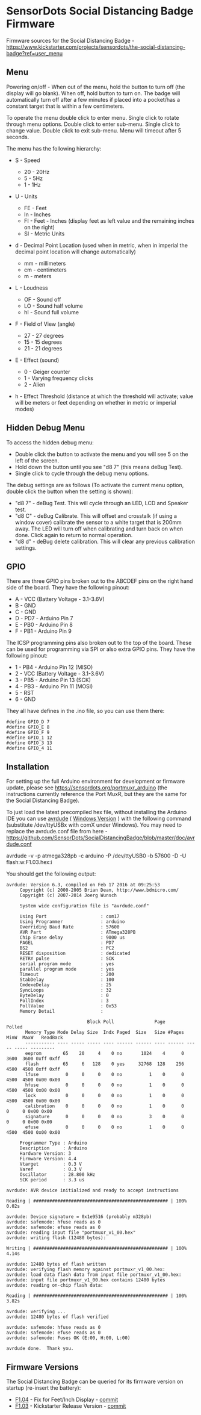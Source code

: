 # SensorDots Social Distancing Badge Firmware

Firmware sources for the Social Distancing Badge - https://www.kickstarter.com/projects/sensordots/the-social-distancing-badge?ref=user_menu

## Menu

Powering on/off - When out of the menu, hold the button to turn off (the display will go blank). When off, hold button to turn on. The badge will automatically turn off after a few minutes if placed into a pocket/has a constant target that is within a few centimeters.

To operate the menu double click to enter menu. Single click to rotate through menu options. Double click to enter sub-menu. Single click to change value. Double click to exit sub-menu. Menu will timeout after 5 seconds.

The menu has the following hierarchy:

 - S - Speed
   - 20 - 20Hz
   - 5  - 5Hz
   - 1  - 1Hz
 
 - U - Units
   - FE - Feet
   - In - Inches
   - FI - Feet - Inches (display feet as left value and the remaining inches on the right)
   - SI - Metric Units
 
 - d - Decimal Point Location (used when in metric, when in imperial the decimal point location will change automatically)
   - mm - millimeters
   - cm - centimeters
   - m  - meters
 
 - L - Loudness
   - OF - Sound off
   - LO - Sound half volume
   - hI - Sound full volume
 
 - F - Field of View (angle)
   - 27 - 27 degrees
   - 15 - 15 degrees
   - 21 - 21 degrees
 
 - E - Effect (sound)
    - 0 - Geiger counter
    - 1 - Varying frequency clicks
    - 2 - Alien
 
 - h - Effect Threshold (distance at which the threshold will activate; value will be meters or feet depending on whether in metric or imperial modes)
  
## Hidden Debug Menu

To access the hidden debug menu:

- Double click the button to activate the menu and you will see 5 on the left of the screen.
- Hold down the button until you see "d8 7" (this means deBug Test).
- Single click to cycle through the debug menu options.

The debug settings are as follows (To activate the current menu option, double click the button when the setting is shown):

- "d8 7" - deBug Test. This will cycle through an LED, LCD and Speaker test.
- "d8 C" - deBug Calibrate. This will offset and crosstalk (if using a window cover) calibrate the sensor to a white target that is 200mm away. The LED will turn off when calibrating and turn back on when done. Click again to return to normal operation.
- "d8 d" - deBug delete calibration. This will clear any previous calibration settings.



## GPIO
There are three GPIO pins broken out to the ABCDEF pins on the right hand side of the board. They have the following pinout:
- A - VCC (Battery Voltage - 3.1-3.6V)
- B - GND
- C - GND
- D - PD7 - Arduino Pin 7
- E - PB0 - Arduino Pin 8
- F - PB1 - Arduino Pin 9

The ICSP programming pins also broken out to the top of the board. These can be used for programming via SPI or also extra GPIO pins. They have the following pinout:

- 1 - PB4 - Arduino Pin 12 (MISO)
- 2 - VCC (Battery Voltage - 3.1-3.6V)
- 3 - PB5 - Arduino Pin 13 (SCK)
- 4 - PB3 - Arduino Pin 11 (MOSI)
- 5 - RST
- 6 - GND

They all have defines in the .ino file, so you can use them there:

```
#define GPIO_D 7
#define GPIO_E 8
#define GPIO_F 9
#define GPIO_1 12
#define GPIO_3 13
#define GPIO_4 11
```

## Installation

For setting up the full Arduino environment for development or firmware update, please see https://sensordots.org/portmuxr_arduino (the instructions currently reference the Port MuxR, but they are the same for the Social Distancing Badge).

To just load the latest precompiled hex file, without installing the Arduino IDE you can use [avrdude](https://www.nongnu.org/avrdude/) ( [Windows Version](http://download.savannah.gnu.org/releases/avrdude/avrdude-6.3-mingw32.zip) ) with the following command (substitute /dev/ttyUSBx with comX under Windows). You may need to replace the avrdude.conf file from here - https://github.com/SensorDots/SocialDistancingBadge/blob/master/doc/avrdude.conf

avrdude -v -p atmega328pb -c arduino -P /dev/ttyUSB0 -b 57600 -D -U flash:w:F1.03.hex:i

You should get the following output:

    avrdude: Version 6.3, compiled on Feb 17 2016 at 09:25:53
         Copyright (c) 2000-2005 Brian Dean, http://www.bdmicro.com/
         Copyright (c) 2007-2014 Joerg Wunsch

         System wide configuration file is "avrdude.conf"

         Using Port                    : com17
         Using Programmer              : arduino
         Overriding Baud Rate          : 57600
         AVR Part                      : ATmega328PB
         Chip Erase delay              : 9000 us
         PAGEL                         : PD7
         BS2                           : PC2
         RESET disposition             : dedicated
         RETRY pulse                   : SCK
         serial program mode           : yes
         parallel program mode         : yes
         Timeout                       : 200
         StabDelay                     : 100
         CmdexeDelay                   : 25
         SyncLoops                     : 32
         ByteDelay                     : 0
         PollIndex                     : 3
         PollValue                     : 0x53
         Memory Detail                 :

                                  Block Poll               Page                       Polled
           Memory Type Mode Delay Size  Indx Paged  Size   Size #Pages MinW  MaxW   ReadBack
           ----------- ---- ----- ----- ---- ------ ------ ---- ------ ----- ----- ---------
           eeprom        65    20     4    0 no       1024    4      0  3600  3600 0xff 0xff
           flash         65     6   128    0 yes     32768  128    256  4500  4500 0xff 0xff
           lfuse          0     0     0    0 no          1    0      0  4500  4500 0x00 0x00
           hfuse          0     0     0    0 no          1    0      0  4500  4500 0x00 0x00
           lock           0     0     0    0 no          1    0      0  4500  4500 0x00 0x00
           calibration    0     0     0    0 no          1    0      0     0     0 0x00 0x00
           signature      0     0     0    0 no          3    0      0     0     0 0x00 0x00
           efuse          0     0     0    0 no          1    0      0  4500  4500 0x00 0x00

         Programmer Type : Arduino
         Description     : Arduino
         Hardware Version: 3
         Firmware Version: 4.4
         Vtarget         : 0.3 V
         Varef           : 0.3 V
         Oscillator      : 28.800 kHz
         SCK period      : 3.3 us
    
    avrdude: AVR device initialized and ready to accept instructions
    
    Reading | ################################################## | 100% 0.02s
    
    avrdude: Device signature = 0x1e9516 (probably m328pb)
    avrdude: safemode: hfuse reads as 0
    avrdude: safemode: efuse reads as 0
    avrdude: reading input file "portmuxr_v1_00.hex"
    avrdude: writing flash (12480 bytes):
    
    Writing | ################################################## | 100% 4.14s
    
    avrdude: 12480 bytes of flash written
    avrdude: verifying flash memory against portmuxr_v1_00.hex:
    avrdude: load data flash data from input file portmuxr_v1_00.hex:
    avrdude: input file portmuxr_v1_00.hex contains 12480 bytes
    avrdude: reading on-chip flash data:
    
    Reading | ################################################## | 100% 3.82s
    
    avrdude: verifying ...
    avrdude: 12480 bytes of flash verified
    
    avrdude: safemode: hfuse reads as 0
    avrdude: safemode: efuse reads as 0
    avrdude: safemode: Fuses OK (E:00, H:00, L:00)
    
    avrdude done.  Thank you.


## Firmware Versions
The Social Distancing Badge can be queried for its firmware version on startup (re-insert the battery):

  - [F1.04](https://raw.githubusercontent.com/SensorDots/SocialDistancingBadge/master/releases/F1.04.hex) - Fix for Feet/Inch Display - [commit](https://github.com/SensorDots/SocialDistancingBadge/tree/dd6b8fbf8eaf43e7e10bf8af431262f737108c4c)
  - [F1.03](https://raw.githubusercontent.com/SensorDots/SocialDistancingBadge/master/releases/F1.03.hex) - Kickstarter Release Version - [commit](https://github.com/SensorDots/SocialDistancingBadge/tree/de15916056ef4eb462cb7ae99f545dcebe0092ae)
